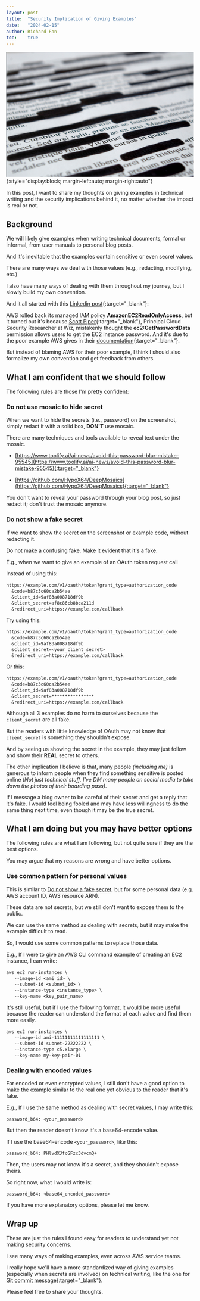 ```yaml
---
layout: post
title:  "Security Implication of Giving Examples"
date:   "2024-02-15"
author: Richard Fan
toc:    true
---
```


![Cover image](/assets/images/c3d9d805-f7da-497e-96b1-817f7b1503c5.png){:style="display:block; margin-left:auto; margin-right:auto"}

In this post, I want to share my thoughts on giving examples in technical writing and the security implications behind it, no matter whether the impact is real or not.

## Background

We will likely give examples when writing technical documents, formal or informal, from user manuals to personal blog posts.

And it's inevitable that the examples contain sensitive or even secret values.

There are many ways we deal with those values (e.g., redacting, modifying, etc.)

I also have many ways of dealing with them throughout my journey, but I slowly build my own convention.

And it all started with this [Linkedin post](https://www.linkedin.com/posts/richardfan1126_aws-activity-7163779862250373121-iybZ?utm_source=share&utm_medium=member_desktop){:target="_blank"}:

AWS rolled back its managed IAM policy **AmazonEC2ReadOnlyAccess**, but it turned out it's because [Scott Piper](https://www.linkedin.com/in/scott-piper-security/){:target="_blank"}, Principal Cloud Security Researcher at Wiz, mistakenly thought the **ec2:GetPasswordData** permission allows users to get the EC2 instance password. And it's due to the poor example AWS gives in their [documentation](https://docs.aws.amazon.com/AWSEC2/latest/APIReference/API_GetPasswordData.html){:target="_blank"}.

But instead of blaming AWS for their poor example, I think I should also formalize my own convention and get feedback from others.

## What I am confident that we should follow

The following rules are those I'm pretty confident:

### Do not use mosaic to hide secret

When we want to hide the secrets (i.e., password) on the screenshot, simply redact it with a solid box, **DON'T** use mosaic.

There are many techniques and tools available to reveal text under the mosaic.

* [https://www.toolify.ai/ai-news/avoid-this-password-blur-mistake-95545](https://www.toolify.ai/ai-news/avoid-this-password-blur-mistake-95545){:target="_blank"}

* [https://github.com/HypoX64/DeepMosaics](https://github.com/HypoX64/DeepMosaics){:target="_blank"}

You don't want to reveal your password through your blog post, so just redact it; don't trust the mosaic anymore.

### Do not show a fake secret

If we want to show the secret on the screenshot or example code, without redacting it.

Do not make a confusing fake. Make it evident that it's a fake.

E.g., when we want to give an example of an OAuth token request call

Instead of using this:

```
https://example.com/v1/oauth/token?grant_type=authorization_code
  &code=b87c3c60ca2b54ae
  &client_id=9af83a008718df9b
  &client_secret=af8c86cb8bca211d
  &redirect_uri=https://example.com/callback
```

Try using this:

```
https://example.com/v1/oauth/token?grant_type=authorization_code
  &code=b87c3c60ca2b54ae
  &client_id=9af83a008718df9b
  &client_secret=<your_client_secret>
  &redirect_uri=https://example.com/callback
```

Or this:

```
https://example.com/v1/oauth/token?grant_type=authorization_code
  &code=b87c3c60ca2b54ae
  &client_id=9af83a008718df9b
  &client_secret=****************
  &redirect_uri=https://example.com/callback
```

Although all 3 examples do no harm to ourselves because the `client_secret` are all fake.

But the readers with little knowledge of OAuth may not know that `client_secret` is something they shouldn't expose.

And by seeing us showing the secret in the example, they may just follow and show their **REAL** secret to others.

The other implication I believe is that, many people _(including me)_ is generous to inform people when they find something sensitive is posted online _(Not just technical stuff, I've DM many people on social media to take down the photos of their boarding pass)_.

If I message a blog owner to be careful of their secret and get a reply that it's fake. I would feel being fooled and may have less willingness to do the same thing next time, even though it may be the true secret.

## What I am doing but you may have better options

The following rules are what I am following, but not quite sure if they are the best options.

You may argue that my reasons are wrong and have better options.

### Use common pattern for personal values

This is similar to [Do not show a fake secret](http://localhost:4000/2024/02/16/security-implication-of-giving-examples.html#do-not-show-a-fake-secret), but for some personal data (e.g. AWS account ID, AWS resource ARN).

These data are not secrets, but we still don't want to expose them to the public.

We can use the same method as dealing with secrets, but it may make the example difficult to read.

So, I would use some common patterns to replace those data.

E.g., If I were to give an AWS CLI command example of creating an EC2 instance, I can write:

```
aws ec2 run-instances \
   --image-id <ami_id> \
   --subnet-id <subnet_id> \
   --instance-type <instance_type> \
   --key-name <key_pair_name>
```

It's still useful, but if I use the following format, it would be more useful because the reader can understand the format of each value and find them more easily.

```
aws ec2 run-instances \
   --image-id ami-11111111111111111 \
   --subnet-id subnet-22222222 \
   --instance-type c5.xlarge \
   --key-name my-key-pair-01
```

### Dealing with encoded values

For encoded or even encrypted values, I still don't have a good option to make the example similar to the real one yet obvious to the reader that it's fake.

E.g., If I use the same method as dealing with secret values, I may write this:

```
password_b64: <your_password>
```

But then the reader doesn't know it's a base64-encode value.

If I use the base64-encode `<your_password>`, like this:

```
password_b64: PHlvdXJfcGFzc3dvcmQ+
```

Then, the users may not know it's a secret, and they shouldn't expose theirs.

So right now, what I would write is:

```
password_b64: <base64_encoded_password>
```

If you have more explanatory options, please let me know.

## Wrap up

These are just the rules I found easy for readers to understand yet not making security concerns.

I see many ways of making examples, even across AWS service teams.

I really hope we'll have a more standardized way of giving examples (especially when secrets are involved) on technical writing, like the one for [Git commit message](https://www.conventionalcommits.org/en/v1.0.0/){:target="_blank"}.

Please feel free to share your thoughts.
